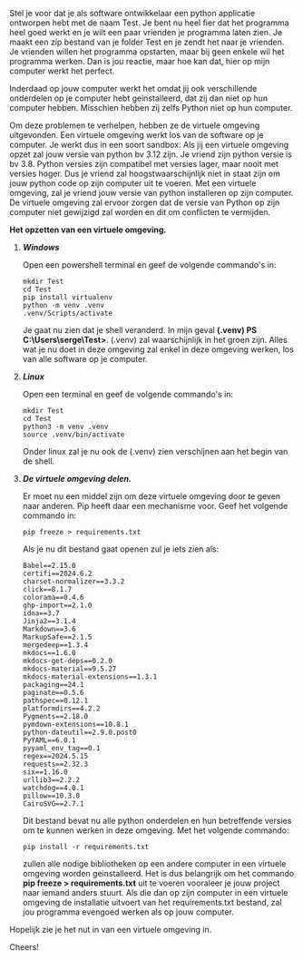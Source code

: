 
Stel je voor dat je als software ontwikkelaar een python applicatie ontworpen hebt met de naam Test. Je bent nu heel fier dat het programma heel goed werkt en je wilt een paar vrienden je programma laten zien. Je maakt een zip bestand van je folder Test en je zendt het naar je vrienden. Je vrienden willen het programma opstarten, maar bij geen enkele wil het programma werken. Dan is jou reactie, maar hoe kan dat, hier op mijn computer werkt het perfect.

Inderdaad op jouw computer werkt het omdat jij ook verschillende onderdelen op je computer hebt geinstalleerd, dat zij dan niet op hun computer hebben. Misschien hebben zij zelfs Python niet op hun computer.

Om deze problemen te verhelpen, hebben ze de virtuele omgeving uitgevonden. Een virtuele omgeving werkt los van de software op je computer. Je werkt dus in een soort sandbox. Als jij een virtuele omgeving opzet zal jouw versie van python bv 3.12 zijn. Je vriend zijn python versie  is bv 3.8. Python versies zijn compatibel met versies lager, maar nooit met versies hoger. Dus je vriend zal hoogstwaarschijnlijk niet in staat zijn om jouw python code op zijn computer uit te voeren. Met een virtuele omgeving, zal je vriend jouw versie van python installeren op zijn computer. De virtuele omgeving zal ervoor zorgen dat de versie van Python op zijn computer niet gewijzigd zal worden en dit om conflicten te vermijden.

**Het opzetten van een virtuele omgeving.**

1. ***Windows***

    Open een powershell terminal en geef de volgende commando's in:

    ```
    mkdir Test
    cd Test
    pip install virtualenv
    python -m venv .venv
    .venv/Scripts/activate
    ```

    Je gaat nu zien dat je shell veranderd. In mijn geval **(.venv) PS C:\Users\serge\Test>**. (.venv) zal waarschijnlijk in het groen zijn. Alles wat je nu doet in deze omgeving zal enkel in deze omgeving werken, los van alle software op je computer.

2. ***Linux***

    Open een terminal en geef de volgende commando's in:

    ```
    mkdir Test
    cd Test
    python3 -m venv .venv
    source .venv/bin/activate
    ```

    Onder linux zal je nu ook de (.venv) zien verschijnen aan het begin van de shell.


3. ***De virtuele omgeving delen.***

    Er moet nu een middel zijn om deze virtuele omgeving door te geven naar anderen. Pip heeft daar een mechanisme voor. Geef het volgende commando in:

    ```
    pip freeze > requirements.txt
    ```

    Als je nu dit bestand gaat openen zul je iets zien als:

    ```
    Babel==2.15.0
    certifi==2024.6.2
    charset-normalizer==3.3.2
    click==8.1.7
    colorama==0.4.6
    ghp-import==2.1.0
    idna==3.7
    Jinja2==3.1.4
    Markdown==3.6
    MarkupSafe==2.1.5
    mergedeep==1.3.4
    mkdocs==1.6.0
    mkdocs-get-deps==0.2.0
    mkdocs-material==9.5.27
    mkdocs-material-extensions==1.3.1
    packaging==24.1
    paginate==0.5.6
    pathspec==0.12.1
    platformdirs==4.2.2
    Pygments==2.18.0
    pymdown-extensions==10.8.1
    python-dateutil==2.9.0.post0
    PyYAML==6.0.1
    pyyaml_env_tag==0.1
    regex==2024.5.15
    requests==2.32.3
    six==1.16.0
    urllib3==2.2.2
    watchdog==4.0.1
    pillow==10.3.0
    CairoSVG==2.7.1
    ```

    Dit bestand bevat nu alle python onderdelen en hun betreffende versies om te kunnen werken in deze omgeving. Met het volgende commando:

    ```
    pip install -r requirements.txt
    ```

    zullen alle nodige bibliotheken op een andere computer in een virtuele omgeving worden geinstalleerd. Het is dus belangrijk om het commando **pip freeze > requirements.txt** uit te voeren vooraleer je jouw project naar iemand anders stuurt. Als die dan op zijn computer in een virtuele omgeving de installatie uitvoert van het requirements.txt bestand, zal jou programma evengoed werken als op jouw computer.

Hopelijk zie je het nut in van een virtuele omgeving in.

Cheers!
